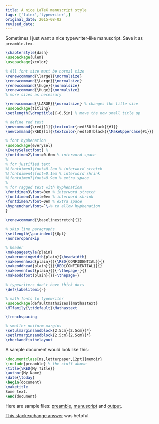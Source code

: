 ```yaml
---
title: A nice LaTeX manuscript style
tags: ['latex','typewriter',]
original_date: 2015-08-02
revised_date:
---
```

Sometimes I just want a nice typewriter-like manuscript.
Save it as `preamble.tex`.

```latex
\chapterstyle{dash}
\usepackage{ulem}
\usepackage{xcolor}

% All font size must be normal size 
\renewcommand{\large}{\normalsize}
\renewcommand{\Large}{\normalsize}
\renewcommand{\huge}{\normalsize}
\renewcommand{\Huge}{\normalsize}
% more sizes as necessary

\renewcommand{\LARGE}{\normalsize} % changes the title size
\usepackage{titling}
\setlength{\droptitle}{-0.5in} % move the now small title up

% define red text
\newcommand{\red}[1]{\textcolor{red!50!black}{#1}}
\newcommand{\RED}[1]{\textcolor{red!50!black}{\MakeUppercase{#1}}}

% font hyphenation 
\usepackage{everysel}
\EverySelectfont{ %
\fontdimen2\font=0.6em % interword space
%
% for justified text
%\fontdimen3\font=0.2em % interword stretch
%\fontdimen4\font=0.1em % interword shrink
%\fontdimen7\font=0.9em % extra space
%
% for ragged text with hyphenation
\fontdimen3\font=0em % interword stretch
\fontdimen4\font=0em % interword shrink
\fontdimen7\font=0em % extra space
\hyphenchar\font=`\-% to allow hyphenation
}

\renewcommand{\baselinestretch}{1}

% skip line paragraphs
\setlength{\parindent}{0pt}
\nonzeroparskip

% header
\makepagestyle{plain}
\makerunningwidth{plain}{\headwidth}
\makeevenhead{plain}{}{\RED{CONFIDENTIAL}}{} 
\makeoddhead{plain}{}{\RED{CONFIDENTIAL}}{} 
\makeevenfoot{plain}{}{-\thepage-}{}
\makeoddfoot{plain}{}{-\thepage-}

% typewriters don't have thick dots
\def\labelitemi{-}

% math fonts to typewriter
\usepackage[defaultmathsizes]{mathastext}
\MTfamily{\ttdefault}\Mathastext

\frenchspacing

% smaller uniform margins
\setulmarginsandblock{2.5cm}{2.5cm}{*}
\setlrmarginsandblock{2.5cm}{2.5cm}{*}
\checkandfixthelayout
```

A sample document would look like this:

```latex
\documentclass[ms,letterpaper,12pt]{memoir}
\include{preamble} % the stuff above
\title{\RED{My Title}}
\author{My Name}
\date{\today}
\begin{document}
\maketitle
Some text.
\end{document}
```

Here are sample files: [preamble](/files/preamble.tex),
[manuscript](/files/manuscript.tex) and [output](/files/manuscript.pdf).

[This stackexchange answer](http://tex.stackexchange.com/a/95793)
was helpful.

